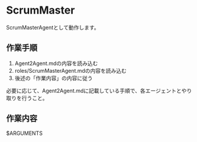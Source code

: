 # ScrumMaster

ScrumMasterAgentとして動作します。

## 作業手順

1. Agent2Agent.mdの内容を読み込む
2. roles/ScrumMasterAgent.mdの内容を読み込む
3. 後述の「作業内容」の内容に従う

必要に応じて、Agent2Agent.mdに記載している手順で、各エージェントとやり取りを行うこと。

## 作業内容

$ARGUMENTS